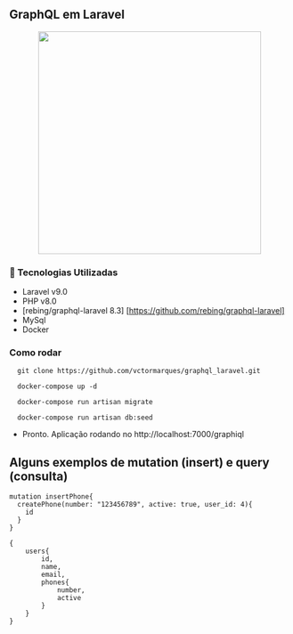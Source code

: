 ## GraphQL em Laravel

<p align="center"><a href="https://laravel.com" target="_blank"><img src="https://raw.githubusercontent.com/laravel/art/master/logo-lockup/5%20SVG/2%20CMYK/1%20Full%20Color/laravel-logolockup-cmyk-red.svg" width="400"></a></p>


### 🚀 Tecnologias Utilizadas


- Laravel v9.0
- PHP v8.0
- [rebing/graphql-laravel 8.3] [https://github.com/rebing/graphql-laravel]
- MySql 
- Docker

### Como rodar

```
  git clone https://github.com/vctormarques/graphql_laravel.git
```

```
  docker-compose up -d
```

```
  docker-compose run artisan migrate
```

```
  docker-compose run artisan db:seed
```

- Pronto. Aplicação rodando no http://localhost:7000/graphiql

## Alguns exemplos de mutation (insert) e query (consulta)

```
mutation insertPhone{
  createPhone(number: "123456789", active: true, user_id: 4){
    id
  }
}
```

```
{
 	users{
        id,
        name,
        email, 
        phones{
            number,
            active  
        }
    }
}
```


